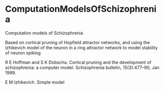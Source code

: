 # ComputationModelsOfSchizophrenia
Computation models of Schizophrenia

Based on cortical pruning of Hopfield attractor networks, and using the Izhikevich model of the neuron in a ring attractor network to model stability of neuron spiking

R E Hoffman and S K Dobscha. Cortical pruning and the development of
schizophrenia: a computer model. Schizophrenia bulletin, 15(3):477–90, Jan
1989.

E M Izhikevich. Simple model
